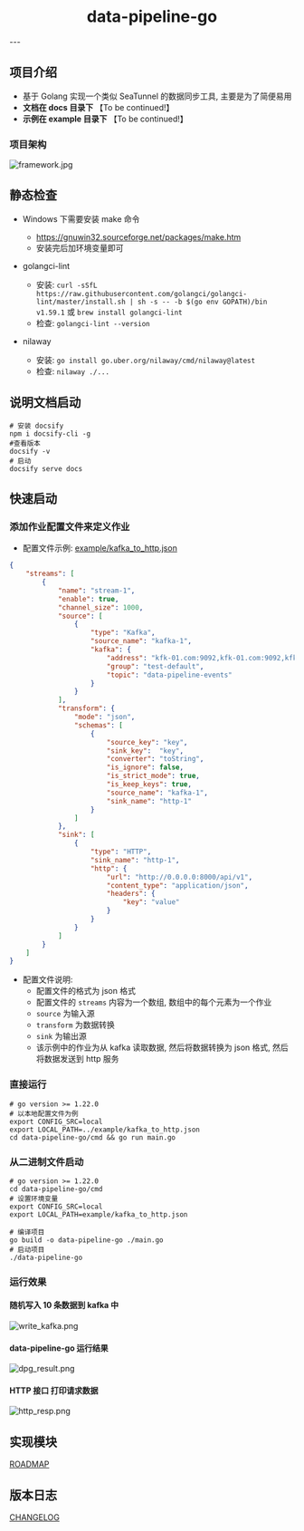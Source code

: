 <h1 style="text-align: center;">data-pipeline-go</h1>
---

## 项目介绍
* 基于 Golang 实现一个类似 SeaTunnel 的数据同步工具, 主要是为了简便易用
* **文档在 docs 目录下** 【To be continued!】
* **示例在 example 目录下** 【To be continued!】

### 项目架构
![framework.jpg](framework.jpg)

## 静态检查

* Windows 下需要安装 make 命令
  * https://gnuwin32.sourceforge.net/packages/make.htm
  * 安装完后加环境变量即可

* golangci-lint
  * 安装: `curl -sSfL https://raw.githubusercontent.com/golangci/golangci-lint/master/install.sh | sh -s -- -b $(go env GOPATH)/bin v1.59.1` 或 `brew install golangci-lint`
  * 检查: `golangci-lint --version`

* nilaway
  * 安装: `go install go.uber.org/nilaway/cmd/nilaway@latest`
  * 检查: `nilaway ./...`

## 说明文档启动
```shell
# 安装 docsify
npm i docsify-cli -g 
#查看版本
docsify -v  
# 启动
docsify serve docs
```

## 快速启动

### 添加作业配置文件来定义作业

* 配置文件示例: [example/kafka_to_http.json](../example/kafka_to_http.json)
```json
{
    "streams": [
        {
            "name": "stream-1",
            "enable": true,
            "channel_size": 1000,
            "source": [
                {
                    "type": "Kafka",
                    "source_name": "kafka-1",
                    "kafka": {
                        "address": "kfk-01.com:9092,kfk-01.com:9092,kfk-01.com:9092",
                        "group": "test-default",
                        "topic": "data-pipeline-events"
                    }
                }
            ],
            "transform": {
                "mode": "json",
                "schemas": [
                    {
                        "source_key": "key",
                        "sink_key":  "key",
                        "converter": "toString",
                        "is_ignore": false,
                        "is_strict_mode": true,
                        "is_keep_keys": true,
                        "source_name": "kafka-1",
                        "sink_name": "http-1"
                    }
                ]
            },
            "sink": [
                {
                    "type": "HTTP",
                    "sink_name": "http-1",
                    "http": {
                        "url": "http://0.0.0.0:8000/api/v1",
                        "content_type": "application/json",
                        "headers": {
                            "key": "value"
                        }
                    }
                }
            ]
        }
    ]
}
```
* 配置文件说明:
  * 配置文件的格式为 json 格式
  * 配置文件的 `streams` 内容为一个数组, 数组中的每个元素为一个作业
  * `source` 为输入源
  * `transform` 为数据转换
  * `sink` 为输出源
  * 该示例中的作业为从 kafka 读取数据, 然后将数据转换为 json 格式, 然后将数据发送到 http 服务


### 直接运行
```shell
# go version >= 1.22.0
# 以本地配置文件为例
export CONFIG_SRC=local 
export LOCAL_PATH=../example/kafka_to_http.json 
cd data-pipeline-go/cmd && go run main.go
```
### 从二进制文件启动
```shell
# go version >= 1.22.0
cd data-pipeline-go/cmd
# 设置环境变量
export CONFIG_SRC=local
export LOCAL_PATH=example/kafka_to_http.json

# 编译项目
go build -o data-pipeline-go ./main.go
# 启动项目
./data-pipeline-go
```

### 运行效果
#### 随机写入 10 条数据到 kafka 中
![write_kafka.png](write_kafka.png)

#### data-pipeline-go 运行结果
![dpg_result.png](dpg_result.png)

#### HTTP 接口 打印请求数据
![http_resp.png](http_resp.png)

## 实现模块

[ROADMAP](../ROADMAP.md)

## 版本日志

[CHANGELOG](../CHANGELOG.md)
